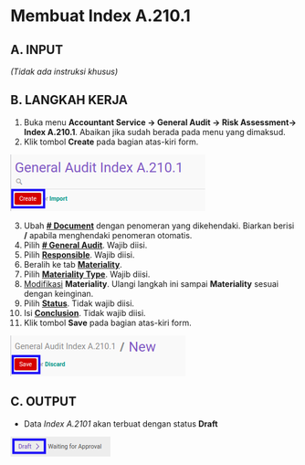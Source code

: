 # Membuat Index A.210.1

## A. INPUT

*(Tidak ada instruksi khusus)*

## B. LANGKAH KERJA

1. Buka menu **Accountant Service -> General Audit -> Risk Assessment-> Index A.210.1**. Abaikan jika sudah berada pada menu yang dimaksud.
2. Klik tombol **Create** pada bagian atas-kiri form.

![](../../../img/index-a2101/tombol-create.png)

3. Ubah **[# Document](./penjelasan.md#field-no-document)** dengan penomeran yang dikehendaki. Biarkan berisi **/** apabila menghendaki penomeran otomatis.
4. Pilih **[# General Audit](./penjelasan.md#field-no-general-audit)**. Wajib diisi.
5. Pilih **[Responsible](./penjelasan.md#field-responsible)**. Wajib diisi.
6. Beralih ke tab **[Materiality](./penjelasan.md#tab-materiality)**.
7. Pilih **[Materiality Type](./penjelasan.md#field-materiality-type)**. Wajib diisi.
8. <a name="l8">[Modifikasi](./memodifikasi-materiality.md) **Materiality**</a>. Ulangi langkah ini sampai **Materiality** sesuai dengan keinginan.
9. Pilih **[Status](./penjelasan.md#field-status)**. Tidak wajib diisi.
10. Isi **[Conclusion](./penjelasan.md#field-conclusion)**. Tidak wajib diisi.
11. Klik tombol **Save** pada bagian atas-kiri form.

![](../../../img/index-a2101/tombol-simpan.png)

## C. OUTPUT

* Data *Index A.2101* akan terbuat dengan status **Draft**

![](../../../img/index-a2101/status-draft.png)
